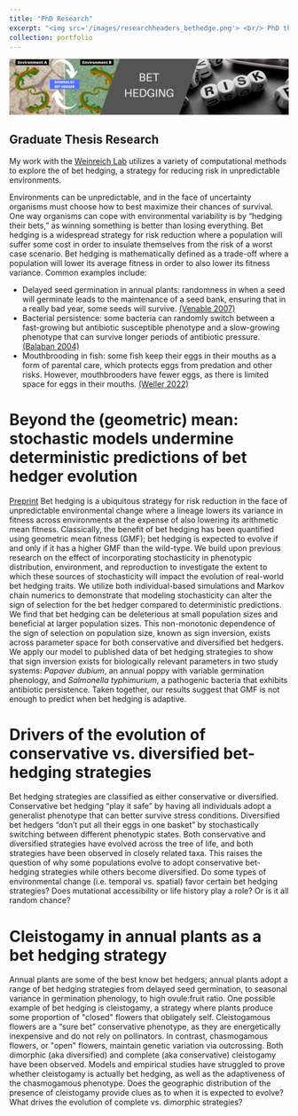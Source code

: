 ```yaml
---
title: "PhD Research"
excerpt: "<img src='/images/researchheaders_bethedge.png'> <br/> PhD thesis research with the Brown Weinreich Lab on modeling the evolution of bet hedging."
collection: portfolio
---
```

<head>
<!-- Global site tag (gtag.js) - Google Analytics -->
<script async src="https://www.googletagmanager.com/gtag/js?id=UA-174576010-1"></script>
<script>
  window.dataLayer = window.dataLayer || [];
  function gtag(){dataLayer.push(arguments);}
  gtag('js', new Date());

  gtag('config', 'UA-174576010-1');
</script>
</head>

<img src='/images/researchheaders_bethedge.png'>

## Graduate Thesis Research

My work with the [Weinreich Lab](https://www.brown.edu/research/labs/weinreich/population-genetics-modifier-mutations) utilizes a variety of computational methods to explore the of bet hedging, a strategy for reducing risk in unpredictable environments.

Environments can be unpredictable, and in the face of uncertainty organisms must choose how to best maximize their chances of survival. One way organisms can cope with environmental variability is by “hedging their bets,” as winning something is better than losing everything. Bet hedging is a widespread strategy for risk reduction where a population will suffer some cost in order to insulate themselves from the risk of a worst case scenario. Bet hedging is mathematically defined as a trade-off where a population will lower its average fitness in order to also lower its fitness variance. Common examples include:
* Delayed seed germination in annual plants: randomness in when a seed will germinate leads to the maintenance of a seed bank, ensuring that in a really bad year, some seeds will survive. [(Venable 2007)](https://pubmed.ncbi.nlm.nih.gov/17536393/)
* Bacterial persistence: some bacteria can randomly switch between a fast-growing but antibiotic susceptible phenotype and a slow-growing phenotype that can survive longer periods of antibiotic pressure. [(Balaban 2004)](https://www.science.org/doi/10.1126/science.1099390)
* Mouthbrooding in fish: some fish keep their eggs in their mouths as a form of parental care, which protects eggs from predation and other risks. However, mouthbrooders have fewer eggs, as there is limited space for eggs in their mouths. [(Weller 2022)](https://www.journals.uchicago.edu/doi/10.1086/719235)

# Beyond the (geometric) mean: stochastic models undermine deterministic predictions of bet hedger evolution
[Preprint](https://www.biorxiv.org/content/10.1101/2023.07.11.548608v2)
Bet hedging is a ubiquitous strategy for risk reduction in the face of unpredictable environmental change where a lineage lowers its variance in fitness across environments at the expense of also lowering its arithmetic mean fitness. Classically, the benefit of bet hedging has been quantified using geometric mean fitness (GMF); bet hedging is expected to evolve if and only if it has a higher GMF than the wild-type. We build upon previous research on the effect of incorporating stochasticity in phenotypic distribution, environment, and reproduction to investigate the extent to which these sources of stochasticity will impact the evolution of real-world bet hedging traits. We utilize both individual-based simulations and Markov chain numerics to demonstrate that modeling stochasticity can alter the sign of selection for the bet hedger compared to deterministic predictions. We find that bet hedging can be deleterious at small population sizes and beneficial at larger population sizes. This non-monotonic dependence of the sign of selection on population size, known as sign inversion, exists across parameter space for both conservative and diversified bet hedgers. We apply our model to published data of bet hedging strategies to show that sign inversion exists for biologically relevant parameters in two study systems: *Papaver dubium*, an annual poppy with variable germination phenology, and *Salmonella typhimurium*, a pathogenic bacteria that exhibits antibiotic persistence. Taken together, our results suggest that GMF is not enough to predict when bet hedging is adaptive.

# Drivers of the evolution of conservative vs. diversified bet-hedging strategies
Bet hedging strategies are classified as either conservative or diversified. Conservative bet hedging “play it safe” by having all individuals adopt a generalist phenotype that can better survive stress conditions. Diversified bet hedgers “don’t put all their eggs in one basket” by stochastically switching between different phenotypic states. Both conservative and diversified strategies have evolved across the tree of life, and both strategies have been observed in closely related taxa. This raises the question of why some populations evolve to adopt conservative bet-hedging strategies while others become diversified. Do some types of environmental change (i.e. temporal vs. spatial) favor certain bet hedging strategies? Does mutational accessibility or life history play a role? Or is it all random chance?

# Cleistogamy in annual plants as a bet hedging strategy
Annual plants are some of the best know bet hedgers; annual plants adopt a range of bet hedging strategies from delayed seed germination, to seasonal variance in germination phenology, to high ovule:fruit ratio. One possible example of bet hedging is cleistogamy, a strategy where plants produce some proportion of "closed" flowers that obligately self. Cleistogamous flowers are a “sure bet” conservative phenotype, as they are energetically inexpensive and do not rely on pollinators. In contrast, chasmogamous flowers, or "open" flowers, maintain genetic variation via outcrossing. Both dimorphic (aka diversified) and complete (aka conservative) cleistogamy have been observed. Models and empirical studies have struggled to prove whether cleistogamy is actually bet hedging, as well as the adaptiveness of the chasmogamous phenotype. Does the geographic distribution of the presence of cleistogamy provide clues as to when it is expected to evolve? What drives the evolution of complete vs. dimorphic strategies?

